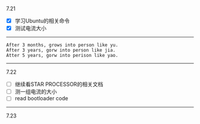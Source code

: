 7.21
- [x] 学习Ubuntu的相关命令
- [x] 测试电流大小

---
    After 3 months, grows into person like yu.  
    After 3 years, gorw into person like jia.
    Atter 5 years, gorw into perison like yao.

***
7.22
- [ ] 继续看STAR PROCESSOR的相关文档
- [ ] 测一组电流的大小
- [ ] read bootloader code
***

7.23